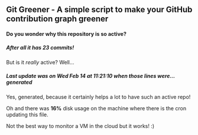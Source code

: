 ## Git Greener - A simple script to make your GitHub contribution graph greener

#### Do you wonder why this repository is so active?

##### After all it has 23 commits!

But is it *really* active? Well...

##### Last update was on Wed Feb 14 at 11:21:10 when those lines were... generated

Yes, generated, because it certainly helps a lot to have such an active repo!

Oh and there was **16%** disk usage on the machine
where there is the cron updating this file.

Not the best way to monitor a VM in the cloud but it works! :)
